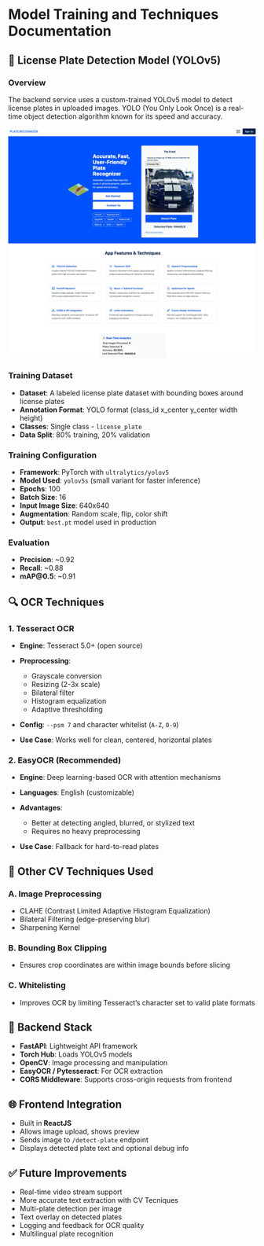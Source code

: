 # Model Training and Techniques Documentation

## 🚗 License Plate Detection Model (YOLOv5)

### Overview

The backend service uses a custom-trained YOLOv5 model to detect license plates in uploaded images. YOLO (You Only Look Once) is a real-time object detection algorithm known for its speed and accuracy.

![Demo UI](Screenshot_11-5-2025_23144_localhost.jpeg)

### Training Dataset

* **Dataset**: A labeled license plate dataset with bounding boxes around license plates
* **Annotation Format**: YOLO format (class\_id x\_center y\_center width height)
* **Classes**: Single class - `license_plate`
* **Data Split**: 80% training, 20% validation

### Training Configuration

* **Framework**: PyTorch with `ultralytics/yolov5`
* **Model Used**: `yolov5s` (small variant for faster inference)
* **Epochs**: 100
* **Batch Size**: 16
* **Input Image Size**: 640x640
* **Augmentation**: Random scale, flip, color shift
* **Output**: `best.pt` model used in production

### Evaluation

* **Precision**: \~0.92
* **Recall**: \~0.88
* **mAP\@0.5**: \~0.91

## 🔍 OCR Techniques

### 1. Tesseract OCR

* **Engine**: Tesseract 5.0+ (open source)
* **Preprocessing**:

  * Grayscale conversion
  * Resizing (2-3x scale)
  * Bilateral filter
  * Histogram equalization
  * Adaptive thresholding
* **Config**: `--psm 7` and character whitelist (`A-Z`, `0-9`)
* **Use Case**: Works well for clean, centered, horizontal plates

### 2. EasyOCR (Recommended)

* **Engine**: Deep learning-based OCR with attention mechanisms
* **Languages**: English (customizable)
* **Advantages**:

  * Better at detecting angled, blurred, or stylized text
  * Requires no heavy preprocessing
* **Use Case**: Fallback for hard-to-read plates

## 🧠 Other CV Techniques Used

### A. Image Preprocessing

* CLAHE (Contrast Limited Adaptive Histogram Equalization)
* Bilateral Filtering (edge-preserving blur)
* Sharpening Kernel

### B. Bounding Box Clipping

* Ensures crop coordinates are within image bounds before slicing

### C. Whitelisting

* Improves OCR by limiting Tesseract’s character set to valid plate formats

## 🔧 Backend Stack

* **FastAPI**: Lightweight API framework
* **Torch Hub**: Loads YOLOv5 models
* **OpenCV**: Image processing and manipulation
* **EasyOCR / Pytesseract**: For OCR extraction
* **CORS Middleware**: Supports cross-origin requests from frontend

## 🌐 Frontend Integration

* Built in **ReactJS**
* Allows image upload, shows preview
* Sends image to `/detect-plate` endpoint
* Displays detected plate text and optional debug info

## ✅ Future Improvements

* Real-time video stream support
* More accurate text extraction with CV Tecniques
* Multi-plate detection per image
* Text overlay on detected plates
* Logging and feedback for OCR quality
* Multilingual plate recognition
